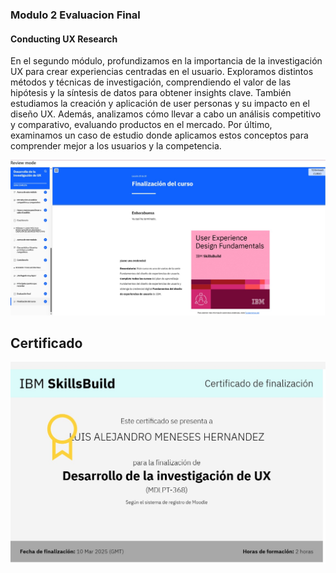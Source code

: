### Modulo 2 Evaluacion Final
#### Conducting UX Research

En el segundo módulo, profundizamos en la importancia de la investigación UX para crear experiencias centradas en el usuario. Exploramos distintos métodos y técnicas de investigación, comprendiendo el valor de las hipótesis y la síntesis de datos para obtener insights clave. También estudiamos la creación y aplicación de user personas y su impacto en el diseño UX. Además, analizamos cómo llevar a cabo un análisis competitivo y comparativo, evaluando productos en el mercado. Por último, examinamos un caso de estudio donde aplicamos estos conceptos para comprender mejor a los usuarios y la competencia. 


![alt text](../img/Modulo2.png.jpeg)

## Certificado
![alt text](../img/cerificado2.jpeg)